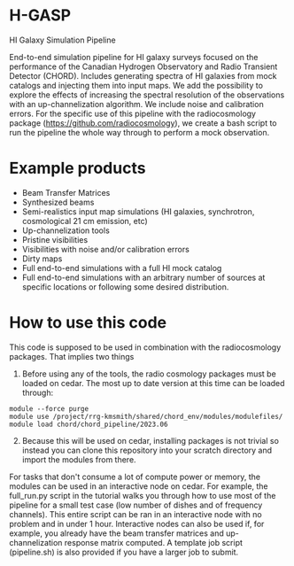 # H-GASP
HI Galaxy Simulation Pipeline

End-to-end simulation pipeline for HI galaxy surveys focused on the performance of the Canadian Hydrogen Observatory and Radio Transient Detector (CHORD). Includes generating spectra of HI galaxies from mock catalogs and injecting them into input maps. We add the possibility to explore the effects of increasing the spectral resolution of the observations with an up-channelization algorithm. We include noise and calibration errors. For the specific use of this pipeline with the radiocosmology package (https://github.com/radiocosmology), we create a bash script to run the pipeline the whole way through to perform a mock observation.

# Example products
- Beam Transfer Matrices
- Synthesized beams
- Semi-realistics input map simulations (HI galaxies, synchrotron, cosmological 21 cm emission, etc)
- Up-channelization tools
- Pristine visibilities
- Visibilities with noise and/or calibration errors
- Dirty maps
- Full end-to-end simulations with a full HI mock catalog
- Full end-to-end simulations with an arbitrary number of sources at specific locations or following some desired distribution.

# How to use this code
This code is supposed to be used in combination with the radiocosmology packages. That implies two things
1. Before using any of the tools, the radio cosmology packages must be loaded on cedar. The most up to date version at this time can be loaded through:

```
module --force purge
module use /project/rrg-kmsmith/shared/chord_env/modules/modulefiles/
module load chord/chord_pipeline/2023.06
```

2. Because this will be used on cedar, installing packages is not trivial so instead you can clone this repository into your scratch directory and import the modules from there. 

For tasks that don't consume a lot of compute power or memory, the modules can be used in an interactive node on cedar. For example, the full_run.py script in the tutorial walks you through how to use most of the pipeline for a small test case (low number of dishes and of frequency channels). This entire script can be ran in an interactive node with no problem and in under 1 hour. Interactive nodes can also be used if, for example, you already have the beam transfer matrices and up-channelization response matrix computed. A template job script (pipeline.sh) is also provided if you have a larger job to submit.
